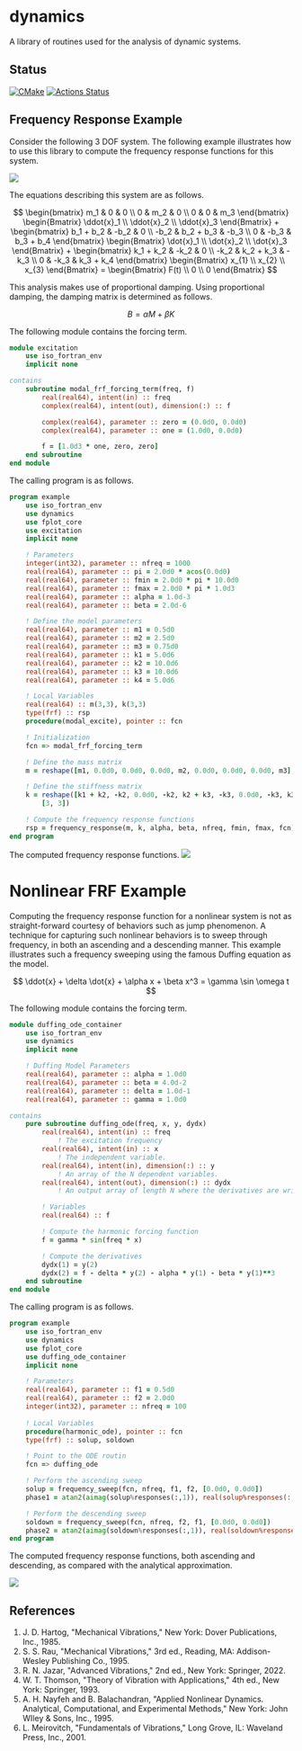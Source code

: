 # dynamics
A library of routines used for the analysis of dynamic systems.

## Status
[![CMake](https://github.com/jchristopherson/dynamics/actions/workflows/cmake.yml/badge.svg)](https://github.com/jchristopherson/dynamics/actions/workflows/cmake.yml)
[![Actions Status](https://github.com/jchristopherson/dynamics/workflows/fpm/badge.svg)](https://github.com/jchristopherson/dynamics/actions)

## Frequency Response Example
Consider the following 3 DOF system.  The following example illustrates how to use this library to compute the frequency response functions for this system.  

![](images/3%20DOF%20Schematic.PNG?raw=true)

The equations describing this system are as follows.

$$ \begin{bmatrix} m_1 & 0 & 0 \\ 0 & m_2 & 0 \\ 0 & 0 & m_3 \end{bmatrix} \begin{Bmatrix} \ddot{x}_1 \\ \ddot{x}_2 \\ \ddot{x}_3 \end{Bmatrix} + \begin{bmatrix} b_1 + b_2 & -b_2 & 0 \\ -b_2 & b_2 + b_3 & -b_3 \\ 0 & -b_3 & b_3 + b_4 \end{bmatrix} \begin{Bmatrix} \dot{x}_1 \\ \dot{x}_2 \\ \dot{x}_3 \end{Bmatrix} + \begin{bmatrix} k_1 + k_2 & -k_2 & 0 \\ -k_2 & k_2 + k_3 & -k_3 \\ 0 & -k_3 & k_3 + k_4 \end{bmatrix} \begin{Bmatrix} x_{1} \\ x_{2} \\ x_{3} \end{Bmatrix} = \begin{Bmatrix} F(t) \\ 0 \\ 0 \end{Bmatrix} $$

This analysis makes use of proportional damping.  Using proportional damping, the damping matrix is determined as follows.

$$ B = \alpha M + \beta K $$

The following module contains the forcing term.
```fortran
module excitation
    use iso_fortran_env
    implicit none

contains
    subroutine modal_frf_forcing_term(freq, f)
        real(real64), intent(in) :: freq
        complex(real64), intent(out), dimension(:) :: f

        complex(real64), parameter :: zero = (0.0d0, 0.0d0)
        complex(real64), parameter :: one = (1.0d0, 0.0d0)

        f = [1.0d3 * one, zero, zero]
    end subroutine
end module
```
The calling program is as follows.
```fortran
program example
    use iso_fortran_env
    use dynamics
    use fplot_core
    use excitation
    implicit none

    ! Parameters
    integer(int32), parameter :: nfreq = 1000
    real(real64), parameter :: pi = 2.0d0 * acos(0.0d0)
    real(real64), parameter :: fmin = 2.0d0 * pi * 10.0d0
    real(real64), parameter :: fmax = 2.0d0 * pi * 1.0d3
    real(real64), parameter :: alpha = 1.0d-3
    real(real64), parameter :: beta = 2.0d-6

    ! Define the model parameters
    real(real64), parameter :: m1 = 0.5d0
    real(real64), parameter :: m2 = 2.5d0
    real(real64), parameter :: m3 = 0.75d0
    real(real64), parameter :: k1 = 5.0d6
    real(real64), parameter :: k2 = 10.0d6
    real(real64), parameter :: k3 = 10.0d6
    real(real64), parameter :: k4 = 5.0d6

    ! Local Variables
    real(real64) :: m(3,3), k(3,3)
    type(frf) :: rsp
    procedure(modal_excite), pointer :: fcn

    ! Initialization
    fcn => modal_frf_forcing_term

    ! Define the mass matrix
    m = reshape([m1, 0.0d0, 0.0d0, 0.0d0, m2, 0.0d0, 0.0d0, 0.0d0, m3], [3, 3])

    ! Define the stiffness matrix
    k = reshape([k1 + k2, -k2, 0.0d0, -k2, k2 + k3, -k3, 0.0d0, -k3, k3 + k4], &
        [3, 3])

    ! Compute the frequency response functions
    rsp = frequency_response(m, k, alpha, beta, nfreq, fmin, fmax, fcn)
end program
```

The computed frequency response functions.
![](images/frf_proportional_example_1.png?raw=true)

# Nonlinear FRF Example
Computing the frequency response function for a nonlinear system is not as straight-forward courtesy of behaviors such as jump phenomenon.  A technique for capturing such nonlinear behaviors is to sweep through frequency, in both an ascending and a descending manner.  This example illustrates such a frequency sweeping using the famous Duffing equation as the model.

$$ \ddot{x} + \delta \dot{x} + \alpha x + \beta x^3 = \gamma \sin \omega t $$

The following module contains the forcing term.
```fortran
module duffing_ode_container
    use iso_fortran_env
    use dynamics
    implicit none

    ! Duffing Model Parameters
    real(real64), parameter :: alpha = 1.0d0
    real(real64), parameter :: beta = 4.0d-2
    real(real64), parameter :: delta = 1.0d-1
    real(real64), parameter :: gamma = 1.0d0

contains
    pure subroutine duffing_ode(freq, x, y, dydx)
        real(real64), intent(in) :: freq
            ! The excitation frequency
        real(real64), intent(in) :: x
            ! The independent variable.
        real(real64), intent(in), dimension(:) :: y
            ! An array of the N dependent variables.
        real(real64), intent(out), dimension(:) :: dydx
            ! An output array of length N where the derivatives are written.

        ! Variables
        real(real64) :: f

        ! Compute the harmonic forcing function
        f = gamma * sin(freq * x)

        ! Compute the derivatives
        dydx(1) = y(2)
        dydx(2) = f - delta * y(2) - alpha * y(1) - beta * y(1)**3
    end subroutine
end module
```
The calling program is as follows.
```fortran
program example
    use iso_fortran_env
    use dynamics
    use fplot_core
    use duffing_ode_container
    implicit none

    ! Parameters
    real(real64), parameter :: f1 = 0.5d0
    real(real64), parameter :: f2 = 2.0d0
    integer(int32), parameter :: nfreq = 100
    
    ! Local Variables
    procedure(harmonic_ode), pointer :: fcn
    type(frf) :: solup, soldown

    ! Point to the ODE routin
    fcn => duffing_ode

    ! Perform the ascending sweep
    solup = frequency_sweep(fcn, nfreq, f1, f2, [0.0d0, 0.0d0])
    phase1 = atan2(aimag(solup%responses(:,1)), real(solup%responses(:,1)))

    ! Perform the descending sweep
    soldown = frequency_sweep(fcn, nfreq, f2, f1, [0.0d0, 0.0d0])
    phase2 = atan2(aimag(soldown%responses(:,1)), real(soldown%responses(:,1)))
end program
```
The computed frequency response functions, both ascending and descending, as compared with the analytical approximation.

![](images/frf_sweep_example_1.png?raw=true)

## References
1. J. D. Hartog, "Mechanical Vibrations," New York: Dover Publications, Inc., 1985.
2. S. S. Rau, "Mechanical Vibrations," 3rd ed., Reading, MA: Addison-Wesley Publishing Co., 1995.
3. R. N. Jazar, "Advanced Vibrations," 2nd ed., New York: Springer, 2022.
4. W. T. Thomson, "Theory of Vibration with Applications," 4th ed., New York: Springer, 1993.
5. A. H. Nayfeh and B. Balachandran, "Applied Nonlinear Dynamics. Analytical, Computational, and Experimental Methods," New York: John WIley & Sons, Inc., 1995.
6. L. Meirovitch, "Fundamentals of Vibrations," Long Grove, IL: Waveland Press, Inc., 2001.
